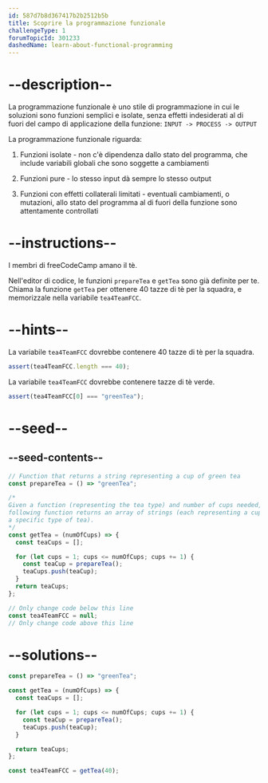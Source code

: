 ```yaml
---
id: 587d7b8d367417b2b2512b5b
title: Scoprire la programmazione funzionale
challengeType: 1
forumTopicId: 301233
dashedName: learn-about-functional-programming
---
```


# --description--

La programmazione funzionale è uno stile di programmazione in cui le soluzioni sono funzioni semplici e isolate, senza effetti indesiderati al di fuori del campo di applicazione della funzione: `INPUT -> PROCESS -> OUTPUT`

La programmazione funzionale riguarda:

1. Funzioni isolate - non c'è dipendenza dallo stato del programma, che include variabili globali che sono soggette a cambiamenti

2. Funzioni pure - lo stesso input dà sempre lo stesso output

3. Funzioni con effetti collaterali limitati - eventuali cambiamenti, o mutazioni, allo stato del programma al di fuori della funzione sono attentamente controllati

# --instructions--

I membri di freeCodeCamp amano il tè.

Nell'editor di codice, le funzioni `prepareTea` e `getTea` sono già definite per te. Chiama la funzione `getTea` per ottenere 40 tazze di tè per la squadra, e memorizzale nella variabile `tea4TeamFCC`.

# --hints--

La variabile `tea4TeamFCC` dovrebbe contenere 40 tazze di tè per la squadra.

```js
assert(tea4TeamFCC.length === 40);
```

La variabile `tea4TeamFCC` dovrebbe contenere tazze di tè verde.

```js
assert(tea4TeamFCC[0] === "greenTea");
```

# --seed--

## --seed-contents--

```js
// Function that returns a string representing a cup of green tea
const prepareTea = () => "greenTea";

/*
Given a function (representing the tea type) and number of cups needed, the
following function returns an array of strings (each representing a cup of
a specific type of tea).
*/
const getTea = (numOfCups) => {
  const teaCups = [];

  for (let cups = 1; cups <= numOfCups; cups += 1) {
    const teaCup = prepareTea();
    teaCups.push(teaCup);
  }
  return teaCups;
};

// Only change code below this line
const tea4TeamFCC = null;
// Only change code above this line
```

# --solutions--

```js
const prepareTea = () => "greenTea";

const getTea = (numOfCups) => {
  const teaCups = [];

  for (let cups = 1; cups <= numOfCups; cups += 1) {
    const teaCup = prepareTea();
    teaCups.push(teaCup);
  }

  return teaCups;
};

const tea4TeamFCC = getTea(40);
```
